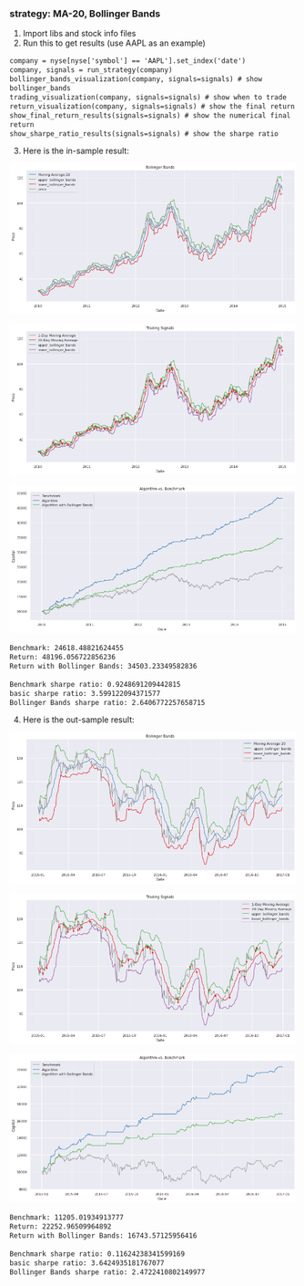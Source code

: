 ### strategy: MA-20, Bollinger Bands

1. Import libs and stock info files
2. Run this to get results (use AAPL as an example)
```
company = nyse[nyse['symbol'] == 'AAPL'].set_index('date')
company, signals = run_strategy(company)
bollinger_bands_visualization(company, signals=signals) # show bollinger_bands
trading_visualization(company, signals=signals) # show when to trade
return_visualization(company, signals=signals) # show the final return
show_final_return_results(signals=signals) # show the numerical final return
show_sharpe_ratio_results(signals=signals) # show the sharpe ratio
```
3. Here is the in-sample result:

![In Sample Bollinger Bands](images/in-sample/Bollinger_Bands.png)

![In Sample Trading Signals](images/in-sample/Trading_Signals.png)

![In Sample Comparsion](images/in-sample/comparison.png)

```
Benchmark: 24618.48821624455
Return: 48196.056722856236
Return with Bollinger Bands: 34503.23349582836

Benchmark sharpe ratio: 0.9248691209442815
basic sharpe ratio: 3.599122094371577
Bollinger Bands sharpe ratio: 2.6406772257658715
```

4. Here is the out-sample result:

![Out Sample Bollinger Bands](images/out-sample/Bollinger_Bands.png)

![Out Sample Trading Signals](images/out-sample/Trading_Signals.png)

![Out Sample Comparsion](images/out-sample/comparison.png)

```
Benchmark: 11205.01934913777
Return: 22252.96509964892
Return with Bollinger Bands: 16743.57125956416

Benchmark sharpe ratio: 0.11624238341599169
basic sharpe ratio: 3.6424935181767077
Bollinger Bands sharpe ratio: 2.4722410802149977
```
